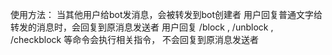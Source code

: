 使用方法：
当其他用户给bot发消息，会被转发到bot创建者
用户回复普通文字给转发的消息时，会回复到原消息发送者
用户回复 /block , /unblock , /checkblock 等命令会执行相关指令， 不会回复到原消息发送者
